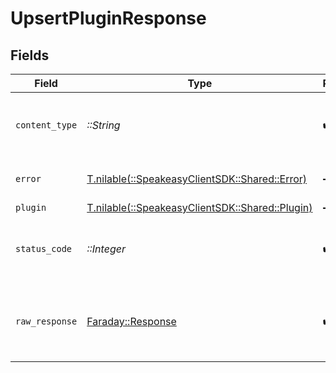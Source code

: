 # UpsertPluginResponse


## Fields

| Field                                                                            | Type                                                                             | Required                                                                         | Description                                                                      |
| -------------------------------------------------------------------------------- | -------------------------------------------------------------------------------- | -------------------------------------------------------------------------------- | -------------------------------------------------------------------------------- |
| `content_type`                                                                   | *::String*                                                                       | :heavy_check_mark:                                                               | HTTP response content type for this operation                                    |
| `error`                                                                          | [T.nilable(::SpeakeasyClientSDK::Shared::Error)](../../models/shared/error.md)   | :heavy_minus_sign:                                                               | Default error response                                                           |
| `plugin`                                                                         | [T.nilable(::SpeakeasyClientSDK::Shared::Plugin)](../../models/shared/plugin.md) | :heavy_minus_sign:                                                               | OK                                                                               |
| `status_code`                                                                    | *::Integer*                                                                      | :heavy_check_mark:                                                               | HTTP response status code for this operation                                     |
| `raw_response`                                                                   | [Faraday::Response](https://www.rubydoc.info/gems/faraday/Faraday/Response)      | :heavy_check_mark:                                                               | Raw HTTP response; suitable for custom response parsing                          |